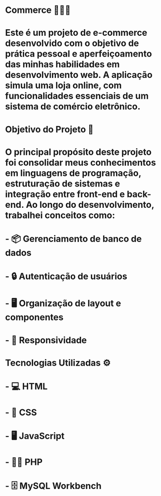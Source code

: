 # Commerce 🍓🍇🍎

# Este é um projeto de e-commerce desenvolvido com o objetivo de prática pessoal e aperfeiçoamento das minhas habilidades em desenvolvimento web. A aplicação simula uma loja online, com funcionalidades essenciais de um sistema de comércio eletrônico.

# Objetivo do Projeto 🎯

# O principal propósito deste projeto foi consolidar meus conhecimentos em linguagens de programação, estruturação de sistemas e integração entre front-end e back-end. Ao longo do desenvolvimento, trabalhei conceitos como:

# - 📦 Gerenciamento de banco de dados
# - 🔒 Autenticação de usuários
# - 🖥️ Organização de layout e componentes
# - 📱 Responsividade

# Tecnologias Utilizadas ⚙️

# - 💻 HTML
# - 🎨 CSS
# - 🖥️ JavaScript
# - 🧑‍💻 PHP
# - 🗄️ MySQL Workbench
